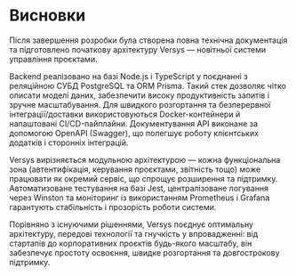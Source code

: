 # Висновки

Після завершення розробки була створена повна технічна документація та підготовлено початкову архітектуру Versys — новітньої системи управління проєктами.

Backend реалізовано на базі Node.js і TypeScript у поєднанні з реляційною СУБД PostgreSQL та ORM Prisma. Такий стек дозволяє чітко описати моделі даних, забезпечити високу продуктивність запитів і зручне масштабування. Для швидкого розгортання та безперервної інтеграції/доставки використовуються Docker-контейнери й налаштовані CI/CD-пайплайни. Документування API виконане за допомогою OpenAPI (Swagger), що полегшує роботу клієнтських додатків і сторонніх інтеграцій.

Versys вирізняється модульною архітектурою — кожна функціональна зона (автентифікація, керування проєктами, звітність тощо) може працювати як окремий сервіс, що спрощує розширення та підтримку. Автоматизоване тестування на базі Jest, централізоване логування через Winston та моніторинг із використанням Prometheus і Grafana гарантують стабільність і прозорість роботи системи.

Порівняно з існуючими рішеннями, Versys поєднує оптимальну архітектуру, передові технології та гнучкість у впровадженні: від стартапів до корпоративних проєктів будь-якого масштабу, він забезпечує простоту освоєння, швидке розгортання та довгострокову підтримку.
